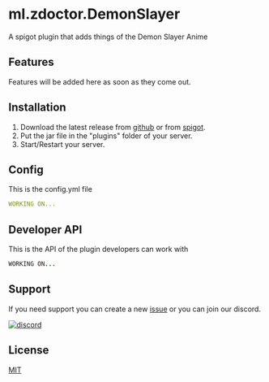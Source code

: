 # ml.zdoctor.DemonSlayer

A spigot plugin that adds things of the Demon Slayer Anime

## Features

Features will be added here as soon as they come out.

## Installation

1. Download the latest release from [github](https://github.com/zDoctor-Dev/DemonSlayer/releases) or from [spigot]().
2. Put the jar file in the "plugins" folder of your server.
3. Start/Restart your server.

## Config

This is the config.yml file

```yaml
WORKING ON...
```

## Developer API

This is the API of the plugin developers can work with

```java
WORKING ON...
```

## Support
If you need support you can create a new [issue](https://github.com/zDoctor-Dev/DemonSlayer/issues) or you can join our discord.


[![discord](https://i.ibb.co/8rLmkTj/discord.png)](https://discord.gg/4WwjuDgEtu)

## License
[MIT](https://choosealicense.com/licenses/mit/)
